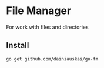 # File Manager

For work with files and directories

## Install

```sh
go get github.com/dainiauskas/go-fm
```
